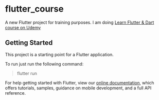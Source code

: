 # flutter_course

A new Flutter project for training purposes. I am doing [Learn Flutter & Dart course on Udemy](https://www.udemy.com/course/learn-flutter-dart-to-build-ios-android-apps/) 

## Getting Started

This project is a starting point for a Flutter application.

To run just run the following command:
>flutter run

For help getting started with Flutter, view our
[online documentation](https://flutter.dev/docs), which offers tutorials,
samples, guidance on mobile development, and a full API reference.
